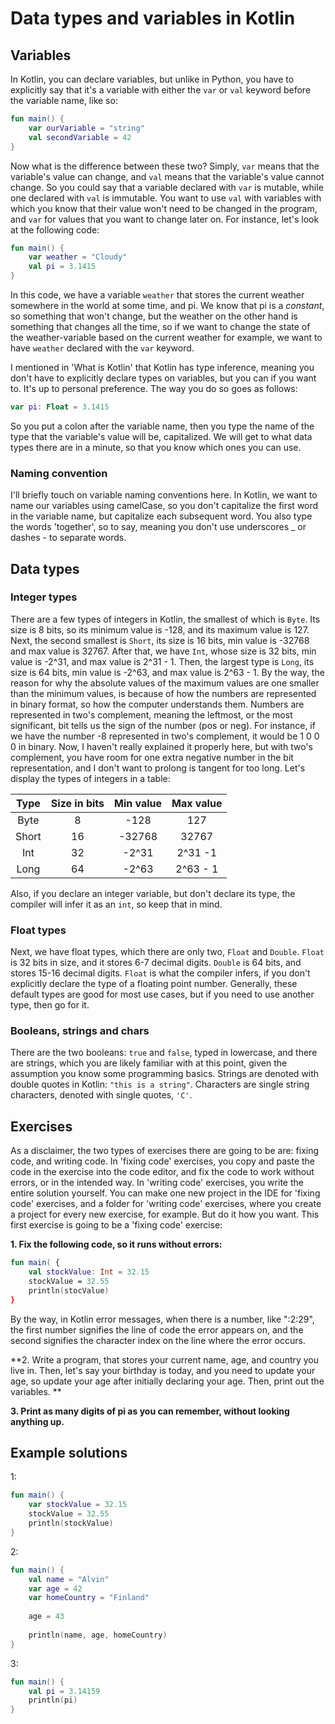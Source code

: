 # Data types and variables in Kotlin

## Variables

In Kotlin, you can declare variables, but unlike in Python, you have to explicitly say that it's a variable with either the `var` or `val` keyword before the 
variable name, like so:

```kotlin
fun main() {
    var ourVariable = "string"
    val secondVariable = 42
}
```

Now what is the difference between these two? Simply, `var` means that the variable's value can change, and `val` means that the variable's value cannot
change. So you could say that a variable declared with `var` is mutable, while one declared with `val` is immutable. You want to use `val` with variables 
with which you know that their value won't need to be changed in the program, and `var` for values that you want to change later on. 
For instance, let's look at the following code:

```kotlin
fun main() {
    var weather = "Cloudy"
	val pi = 3.1415
}
```

In this code, we have a variable `weather` that stores the current weather somewhere in the world at some time, and pi. We know that pi is a *constant*,
so something that won't change, but the weather on the other hand is something that changes all the time, so if we want to change the state of the weather-variable 
based on the current weather for example, we want to have `weather` declared with the `var` keyword.

I mentioned in 'What is Kotlin' that Kotlin has type inference, meaning you don't have to explicitly declare types on variables, but you can if you want to. 
It's up to personal preference. The way you do so goes as follows: 

```kotlin
var pi: Float = 3.1415
```

So you put a colon after the variable name, then you type the name of the type that the variable's value will be, capitalized. We will get to what data types 
there are in a minute, so that you know which ones you can use.

### Naming convention

I'll briefly touch on variable naming conventions here. In Kotlin, we want to name our variables using camelCase, so you don't capitalize 
the first word in the variable name, but capitalize each subsequent word. You also type the words 'together', so to say, meaning you 
don't use underscores _ or dashes - to separate words.

## Data types

### Integer types

There are a few types of integers in Kotlin, the smallest of which is `Byte`. Its size is 8 bits, so its minimum value is -128, and its maximum value is 127.
Next, the second smallest is `Short`, its size is 16 bits, min value is -32768 and max value is 32767. 
After that, we have `Int`, whose size is 32 bits, min value is -2^31, and max value is 2^31 - 1. Then, the largest type is `Long`, its size is 64 bits, 
min value is -2^63, and max value is 2^63 - 1. By the way, the reason for why the absolute values of the maximum values are one smaller than the minimum values, 
is because of how the numbers are represented in binary format, so how the computer understands them. Numbers are represented in two's complement, 
meaning the leftmost, or the most significant, bit tells us the sign of the number (pos or neg). For instance, if we have the number -8 represented in two's complement, 
it would be 1 0 0 0 in binary. Now, I haven't really explained it properly here, but with two's complement, you have room for one extra negative number in 
the bit representation, and I don't want to prolong is tangent for too long. Let's display the types of integers in a table:

| Type | Size in bits | Min value | Max value |
| :----:  | :----: | :----: | :----: |
| Byte | 8 | -128 | 127 |
| Short | 16 | -32768 | 32767 |
| Int | 32 | -2^31 | 2^31 -1|
| Long | 64 | -2^63 | 2^63 - 1 |

Also, if you declare an integer variable, but don't declare its type, the compiler will infer it as an `int`, so keep that in mind.

### Float types

Next, we have float types, which there are only two, `Float` and `Double`. `Float` is 32 bits in size, and it stores 6-7 decimal digits. `Double` is 
64 bits, and stores 15-16 decimal digits. `Float` is what the compiler infers, if you don't explicitly declare the type of a floating point number. Generally, 
these default types are good for most use cases, but if you need to use another type, then go for it. 

### Booleans, strings and chars

There are the two booleans: `true` and `false`, typed in lowercase, and there are strings, which you are likely familiar with at this point, given the assumption 
you know some programming basics. Strings are denoted with double quotes in Kotlin: `"this is a string"`. Characters are single string characters, denoted 
with single quotes, `'C'`.

## Exercises

As a disclaimer, the two types of exercises there are going to be are: fixing code, and writing code. In 'fixing code' exercises, you copy and paste the code 
in the exercise into the code editor, and fix the code to work without errors, or in the intended way. In 'writing code' exercises, you write the entire solution 
yourself. You can make one new project in the IDE for 'fixing code' exercises, and a folder for 'writing code' exercises, where you create a project 
for every new exercise, for example. But do it how you want. This first exercise is going to be a 'fixing code' exercise:

**1. Fix the following code, so it runs without errors:**
```kotlin 
fun main( {
    val stockValue: Int = 32.15
    stockValue = 32.55
    println(stocValue)
}
```

By the way, in Kotlin error messages, when there is a number, like ":2:29", the first number signifies the line of code the error appears on, and 
the second signifies the character index on the line where the error occurs. 

**2. Write a program, that stores your current name, age, and country you live in. Then, let's say your birthday is today, and you need to update your age, 
so update your age after initially declaring your age. Then, print out the variables. **

**3. Print as many digits of pi as you can remember, without looking anything up.**

## Example solutions

1: 

```kotlin
fun main() {
    var stockValue = 32.15
	stockValue = 32.55
	println(stockValue)
}
```

2: 

```kotlin
fun main() {
    val name = "Alvin"
	var age = 42
	var homeCountry = "Finland"
	
	age = 43
	
	println(name, age, homeCountry)
}
```

3: 

```kotlin
fun main() {
    val pi = 3.14159
	println(pi)
}
```